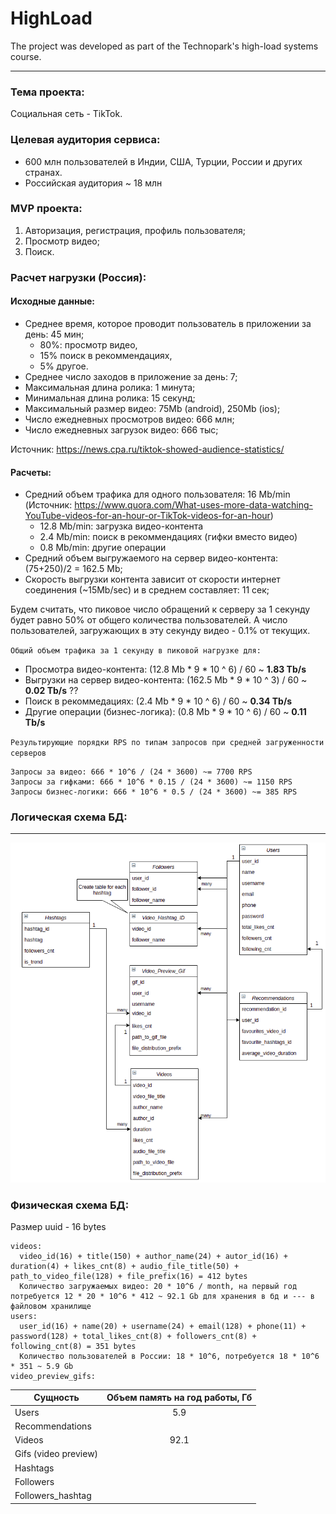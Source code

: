 # HighLoad

The project was developed as part of the Technopark's high-load systems course.

---

### Тема проекта:

Социальная сеть - TikTok.

### Целевая аудитория сервиса:

- 600 млн пользователей в Индии, США, Турции, России и других странах.
- Российская аудитория ~ 18 млн

### MVP проекта:

1. Авторизация, регистрация, профиль пользователя;
2. Просмотр видео;
3. Поиск.

### Расчет нагрузки (Россия):

#### Исходные данные:

- Среднее время, которое проводит пользователь в приложении за день: 45 мин;
    - 80%: просмотр видео,
    - 15% поиск в рекоммендациях,
    - 5% другое.
- Среднее число заходов в приложение за день: 7;
- Максимальная длина ролика: 1 минута;
- Минимальная длина ролика: 15 секунд;
- Максимальный размер видео: 75Mb (android), 250Mb (ios);
- Число ежедневных просмотров видео: 666 млн;
- Число ежедневных загрузок видео: 666 тыс;

Источник: https://news.cpa.ru/tiktok-showed-audience-statistics/

#### Расчеты:

- Средний объем трафика для одного пользователя: 16 Mb/min (Источник: https://www.quora.com/What-uses-more-data-watching-YouTube-videos-for-an-hour-or-TikTok-videos-for-an-hour)
    - 12.8 Mb/min: загрузка видео-контента
    - 2.4 Mb/min: поиск в рекоммендациях (гифки вместо видео)
    - 0.8 Mb/min: другие операции
- Средний объем выгружаемого на сервер видео-контента: (75+250)/2 = 162.5 Mb;
- Скорость выгрузки контента зависит от скорости интернет соединения (~15Mb/sec) и в среднем составляет: 11 сек;

Будем считать, что пиковое число обращений к серверу за 1 секунду будет равно 50% от общего количества пользователей. А
число пользователей, загружающих в эту секунду видео - 0.1% от текущих.

`Общий объем трафика за 1 секунду в пиковой нагрузке для:`

- Просмотра видео-контента: (12.8 Mb * 9 * 10 ^ 6) / 60  ~ **1.83 Tb/s**
- Выгрузки на сервер видео-контента: (162.5 Mb * 9 * 10 ^ 3) / 60  ~ **0.02 Tb/s** ??
- Поиск в рекоммедациях: (2.4 Mb * 9 * 10 ^ 6) / 60 ~ **0.34 Tb/s**
- Другие операции (бизнес-логика): (0.8 Mb * 9 * 10 ^ 6) / 60 ~ **0.11 Tb/s**

`Результирующие порядки RPS по типам запросов при средней загруженности серверов`

    Запросы за видео: 666 * 10^6 / (24 * 3600) ~= 7700 RPS
    Запросы за гифками: 666 * 10^6 * 0.15 / (24 * 3600) ~= 1150 RPS
    Запросы бизнес-логики: 666 * 10^6 * 0.5 / (24 * 3600) ~= 385 RPS

### Логическая схема БД:

---
![Иллюстрация к проекту](https://raw.githubusercontent.com/H-b-IO-T-O-H/HighLoad/main/subd_sheme/subd_logic.png)

### Физическая схема БД:

Размер uuid - 16 bytes

    videos:
      video_id(16) + title(150) + author_name(24) + autor_id(16) + duration(4) + likes_cnt(8) + audio_file_title(50) + path_to_video_file(128) + file_prefix(16) = 412 bytes
      Количество загружаемых видео: 20 * 10^6 / month, на первый год потребуется 12 * 20 * 10^6 * 412 ~ 92.1 Gb для хранения в бд и --- в файловом хранилище
    users:
      user_id(16) + name(20) + username(24) + email(128) + phone(11) + password(128) + total_likes_cnt(8) + followers_cnt(8) + following_cnt(8) = 351 bytes
      Количество пользователей в России: 18 * 10^6, потребуется 18 * 10^6 * 351 ~ 5.9 Gb
    video_preview_gifs:
    
  
|Сущность|Объем память на год работы, Гб|
| -------------  | :-------------:  |
|Users|5.9|
|Recommendations||
|Videos|92.1|
|Gifs (video preview)||
|Hashtags||
|Followers||
|Followers_hashtag||
